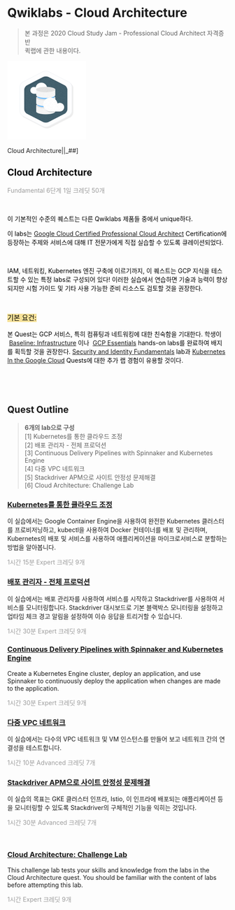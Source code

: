 # Qwiklabs - Cloud Architecture

<blockquote data-ke-size="size26" data-ke-style="style3"><span>본 과정은 2020 Cloud Study Jam - <span>Professional Cloud Architect 자격증반<br />퀵랩에 관한 내용이다.</span></span></blockquote>

![img](../.vuepress/public/images/img-gcp/gcp-cloud-01.png)

Cloud Architecture||_##]</p>
<h2 data-ke-size="size26"><span style="color: #000000;">Cloud Architecture</span></h2>
<p><span style="color: #9d9d9d;">Fundamental&nbsp;6단계&nbsp;1일&nbsp;크레딧 50개</span></p>
<p>&nbsp;</p>
<p><span style="color: #000000;">이 기본적인 수준의 퀘스트는 다른 Qwiklabs 제품들 중에서 unique하다. </span></p>
<p><span style="color: #000000;">이 labs는 <a href="https://cloud.google.com/certification/cloud-architect">Google Cloud Certified Professional Cloud Architect</a><span><span>&nbsp;</span>Certification</span>에 등장하는 주제와 서비스에 대해 IT 전문가에게 직접 실습할 수 있도록 큐레이션되었다. </span></p>
<p>&nbsp;</p>
<p><span style="color: #000000;">IAM, 네트워킹, Kubernetes 엔진 구축에 이르기까지, 이 퀘스트는 GCP 지식을 테스트할 수 있는 특정 labs로 구성되어 있다! </span><span style="color: #000000;">이러한 실습에서 연습하면 기술과 능력이 향상되지만 시험 가이드 및 기타 사용 가능한 준비 리소스도 검토할 것을 권장한다.</span></p>
<p>&nbsp;</p>
<p style="font-size: 1.12em;" data-ke-size="size16"><span style="color: #000000; background-color: #f6e199;">기본 요건:</span></p>
<p><span style="color: #000000;"><span style="color: #000000;">본 Quest는 GCP 서비스, 특히 컴퓨팅과 네트워킹에 대한 친숙함을 기대한다. 학생이 <span><span>&nbsp;</span></span><a href="https://google.qwiklabs.com/quests/33">Baseline: Infrastructure</a> 이나 <span><span>&nbsp;</span></span><a href="https://google.qwiklabs.com/quests/23">GCP Essentials</a> hands-on labs를 완료하여 배지를 획득할 것을 권장한다. <a href="https://google.qwiklabs.com/quests/40">Security and Identity Fundamentals</a><span><span> lab과 </span></span><a href="https://google.qwiklabs.com/quests/29">Kubernetes In the Google Cloud</a><span><span>&nbsp;</span>Quests에 </span>대한 추가 랩 경험이 유용할 것이다.</span></span></p>
<p>&nbsp;</p>
<p>&nbsp;</p>
<h2>Quest Outline</h2>
<blockquote data-ke-style="style3"><b>6개의 lab으로 구성</b><br />[1] Kubernetes를 통한 클라우드 조정<br />[2] 배포 관리자 - 전체 프로덕션<br />[3] Continuous Delivery Pipelines with Spinnaker and Kubernetes Engine<br />[4] 다중 VPC 네트워크<br />[5] Stackdriver APM으로 사이트 안정성 문제해결<br />[6] Cloud Architecture: Challenge Lab</blockquote>
<h3><a href="https://google.qwiklabs.com/focuses/557?parent=catalog&amp;qlcampaign=6s-Certi-24">Kubernetes를 통한 클라우드 조정</a></h3>
<p>이 실습에서는 Google Container Engine을 사용하여 완전한 Kubernetes 클러스터를 프로비저닝하고, kubectl을 사용하여 Docker 컨테이너를 배포 및 관리하며, Kubernetes의 배포 및 서비스를 사용하여 애플리케이션을 마이크로서비스로 분할하는 방법을 알아봅니다.</p>
<p><span style="color: #9d9d9d;">1시간 15분 Expert 크레딧 9개</span></p>
<h3><a href="https://google.qwiklabs.com/focuses/981?parent=catalog&amp;qlcampaign=6s-Certi-24">배포 관리자 - 전체 프로덕션</a></h3>
<p>이 실습에서는 배포 관리자를 사용하여 서비스를 시작하고 Stackdriver를 사용하여 서비스를 모니터링합니다. Stackdriver 대시보드로 기본 블랙박스 모니터링을 설정하고 업타임 체크 경고 알림을 설정하여 이슈 응답을 트리거할 수 있습니다.</p>
<p><span style="color: #9d9d9d;">1시간 30분 Expert&nbsp;크레딧 9개</span></p>
<h3><a href="https://google.qwiklabs.com/focuses/552?parent=catalog&amp;qlcampaign=6s-Certi-24">Continuous Delivery Pipelines with Spinnaker and Kubernetes Engine</a></h3>
<p>Create a Kubernetes Engine cluster, deploy an application, and use Spinnaker to continuously deploy the application when changes are made to the application.</p>
<p><span style="color: #9d9d9d;">1시간 30분 Expert 크레딧 9개</span></p>
<h3><a href="https://google.qwiklabs.com/focuses/1230?parent=catalog&amp;qlcampaign=6s-Certi-24">다중 VPC 네트워크</a></h3>
<p>이 실습에서는 다수의 VPC 네트워크 및 VM 인스턴스를 만들어 보고 네트워크 간의 연결성을 테스트합니다.</p>
<p><span style="color: #9d9d9d;">1시간 10분 Advanced 크레딧 7개</span></p>
<h3><a href="https://google.qwiklabs.com/focuses/4186?parent=catalog&amp;qlcampaign=6s-Certi-24">Stackdriver APM으로 사이트 안정성 문제해결</a></h3>
<p>이 실습의 목표는 GKE 클러스터 인프라, Istio, 이 인프라에 배포되는 애플리케이션 등을 모니터링할 수 있도록 Stackdriver의 구체적인 기능을 익히는 것입니다.</p>
<p><span style="color: #9d9d9d;">1시간 30분 Advanced 크레딧 7개</span></p>
<p>&nbsp;</p>
<h3><a href="https://google.qwiklabs.com/focuses/10417?parent=catalog&amp;qlcampaign=6s-Certi-24">Cloud Architecture: Challenge Lab</a></h3>
<p>This challenge lab tests your skills and knowledge from the labs in the Cloud Architecture quest. You should be familiar with the content of labs before attempting this lab.</p>
<p><span style="color: #9d9d9d;">1시간 Expert 크레딧 9개</span></p>
